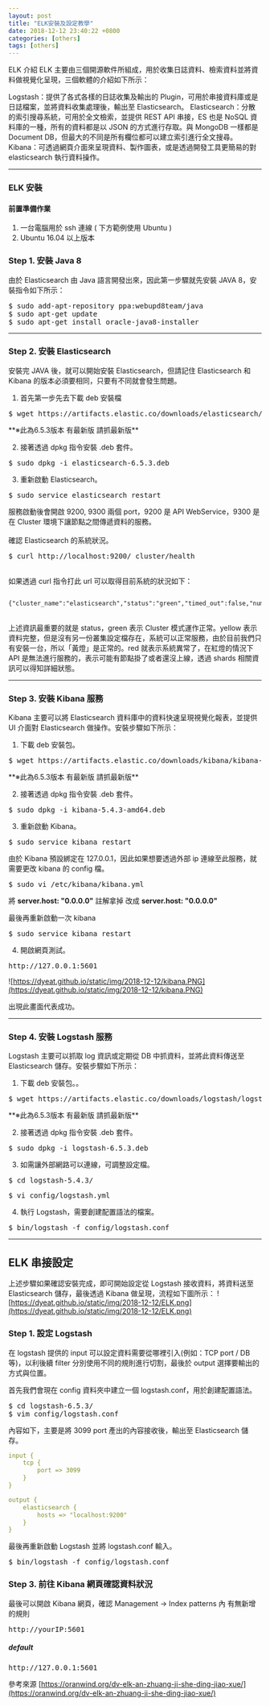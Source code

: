 ```yaml
---
layout: post
title: "ELK安裝及設定教學"
date: 2018-12-12 23:40:22 +0800
categories: [others]
tags: [others]
---
```


ELK 介紹
ELK 主要由三個開源軟件所組成，用於收集日誌資料、檢索資料並將資料做視覺化呈現，三個軟體的介紹如下所示：


Logstash：提供了各式各樣的日誌收集及輸出的 Plugin，可用於串接資料庫或是日誌檔案，並將資料收集處理後，輸出至 Elasticsearch。
Elasticsearch：分散的索引搜尋系統，可用於全文檢索，並提供 REST API 串接，ES 也是 NoSQL 資料庫的一種，所有的資料都是以 JSON 的方式進行存取。與 MongoDB 一樣都是 Document DB，但最大的不同是所有欄位都可以建立索引進行全文搜尋。
Kibana：可透過網頁介面來呈現資料、製作圖表，或是透過開發工具更簡易的對 elasticsearch 執行資料操作。

---

### ELK 安裝
#### 前置準備作業
1. 一台電腦用於 ssh 連線 ( 下方範例使用 Ubuntu )
2. Ubuntu 16.04 以上版本

### **Step 1. 安裝 Java 8**
由於 Elasticsearch 由 Java 語言開發出來，因此第一步驟就先安裝 JAVA 8，安裝指令如下所示：

<pre>
$ sudo add-apt-repository ppa:webupd8team/java
$ sudo apt-get update
$ sudo apt-get install oracle-java8-installer
</pre>

---

### **Step 2. 安裝 Elasticsearch**
安裝完 JAVA 後，就可以開始安裝 Elasticsearch，但請記住 Elasticsearch 和 Kibana 的版本必須要相同，只要有不同就會發生問題。

1. 首先第一步先去下載 deb 安裝檔

<pre>$ wget https://artifacts.elastic.co/downloads/elasticsearch/elasticsearch-6.5.3.deb</pre> **※此為6.5.3版本 有最新版 請抓最新版** <br />

2. 接著透過 dpkg 指令安裝 .deb 套件。

<pre>$ sudo dpkg -i elasticsearch-6.5.3.deb</pre>

3. 重新啟動 Elasticsearch。

<pre>$ sudo service elasticsearch restart</pre>

服務啟動後會開啟 9200, 9300 兩個 port，9200 是 API WebService，9300 是在 Cluster 環境下讓節點之間傳遞資料的服務。<br />
<br />
確認 Elasticsearch 的系統狀況。
<br />
<pre>$ curl http://localhost:9200/_cluster/health</pre>
<br />
如果透過 curl 指令打此 url 可以取得目前系統的狀況如下：

<pre><code>
{"cluster_name":"elasticsearch","status":"green","timed_out":false,"number_of_nodes":1,"number_of_data_nodes":1,"active_primary_shards":0,"active_shards":0,"relocating_shards":0,"initializing_shards":0,"unassigned_shards":0,"delayed_unassigned_shards":0,"number_of_pending_tasks":0,"number_of_in_flight_fetch":0,"task_max_waiting_in_queue_millis":0,"active_shards_percent_as_number":100.0}a
</code></pre>
<br />
上述資訊最重要的就是 status，green 表示 Cluster 模式運作正常。yellow 表示資料完整，但是沒有另一份叢集設定檔存在，系統可以正常服務，由於目前我們只有安裝一台，所以「黃燈」是正常的。red 就表示系統異常了，在紅燈的情況下 API 是無法進行服務的，表示可能有節點掛了或者還沒上線，透過 shards 相關資訊可以得知詳細狀態。

---

### **Step 3. 安裝 Kibana 服務**

Kibana 主要可以將 Elasticsearch 資料庫中的資料快速呈現視覺化報表，並提供 UI 介面對 Elasticsearch 做操作。安裝步驟如下所示：

1. 下載 deb 安裝包。

<pre>$ wget https://artifacts.elastic.co/downloads/kibana/kibana-6.5.3-amd64.deb</pre> **※此為6.5.3版本 有最新版 請抓最新版** <br />

2. 接著透過 dpkg 指令安裝 .deb 套件。

<pre>$ sudo dpkg -i kibana-5.4.3-amd64.deb</pre>

3. 重新啟動 Kibana。

<pre>$ sudo service kibana restart</pre>

由於 Kibana 預設綁定在 127.0.0.1，因此如果想要透過外部 ip 連線至此服務，就需要更改 kibana 的 config 檔。

<pre>$ sudo vi /etc/kibana/kibana.yml</pre>

將 **server.host: "0.0.0.0"** 註解拿掉 改成 **server.host: "0.0.0.0"** <br />

最後再重新啟動一次 kibana

<pre>$ sudo service kibana restart</pre>

4. 開啟網頁測試。

<pre>http://127.0.0.1:5601 </pre>

![https://dyeat.github.io/static/img/2018-12-12/kibana.PNG](https://dyeat.github.io/static/img/2018-12-12/kibana.PNG)

出現此畫面代表成功。

---

### **Step 4. 安裝 Logstash 服務**

Logstash 主要可以抓取 log 資訊或定期從 DB 中抓資料，並將此資料傳送至 Elasticsearch 儲存。安裝步驟如下所示： <br />
1. 下載 deb 安裝包。。

<pre>$ wget https://artifacts.elastic.co/downloads/logstash/logstash-6.5.3.deb</pre> **※此為6.5.3版本 有最新版 請抓最新版** <br />
2. 接著透過 dpkg 指令安裝 .deb 套件。

<pre>$ sudo dpkg -i logstash-6.5.3.deb</pre>
3. 如需讓外部網路可以連線，可調整設定檔。

<pre>$ cd logstash-5.4.3/</pre>
<pre>$ vi config/logstash.yml</pre>
4. 執行 Logstash，需要創建配置語法的檔案。

<pre>$ bin/logstash -f config/logstash.conf</pre>

---

## ELK 串接設定
上述步驟如果確認安裝完成，即可開始設定從 Logstash 接收資料，將資料送至 Elasticsearch 儲存，最後透過 Kibana 做呈現，流程如下圖所示：
![https://dyeat.github.io/static/img/2018-12-12/ELK.png](https://dyeat.github.io/static/img/2018-12-12/ELK.png)

### Step 1. 設定 Logstash
在 logstash 提供的 input 可以設定資料需要從哪裡引入(例如：TCP port / DB 等)，以利後續 filter 分別使用不同的規則進行切割，最後於 output 選擇要輸出的方式與位置。

首先我們會現在 config 資料夾中建立一個 logstash.conf，用於創建配置語法。

<pre>$ cd logstash-6.5.3/
$ vim config/logstash.conf</pre>

內容如下，主要是將 3099 port 產出的內容接收後，輸出至 Elasticsearch 儲存。
```yaml
input {  
    tcp {
        port => 3099
    }
}

output {  
    elasticsearch {
        hosts => "localhost:9200"
    }
}
```

最後再重新啟動 Logstash 並將 logstash.conf 輸入。

<pre>$ bin/logstash -f config/logstash.conf</pre>



### Step 3. 前往 Kibana 網頁確認資料狀況
最後可以開啟 Kibana 網頁，確認 Management -> Index patterns 內 有無新增的規則

<pre>http://yourIP:5601</pre>

##### default
<pre>http://127.0.0.1:5601</pre>

參考來源
[https://oranwind.org/dv-elk-an-zhuang-ji-she-ding-jiao-xue/](https://oranwind.org/dv-elk-an-zhuang-ji-she-ding-jiao-xue/)